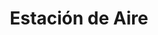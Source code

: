 ---
title: "Estación de Aire"
url: /ciudad-autonoma-de-buenos-aires/estacion-de-aire/
shop: general
---